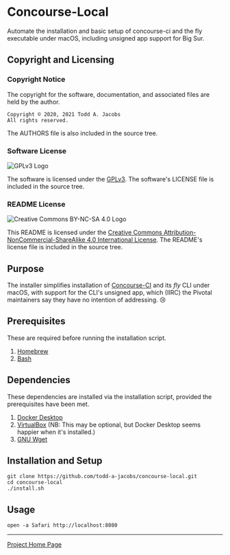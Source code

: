 # Concourse-Local
Automate the installation and basic setup of concourse-ci and the fly
executable under macOS, including unsigned app support for Big Sur.

## Copyright and Licensing

### Copyright Notice

The copyright for the software, documentation, and associated files are
held by the author.

    Copyright © 2020, 2021 Todd A. Jacobs
    All rights reserved.

The AUTHORS file is also included in the source tree.

### Software License

![GPLv3 Logo](http://www.gnu.org/graphics/gplv3-88x31.png)

The software is licensed under the
[GPLv3](http://www.gnu.org/copyleft/gpl.html). The software's LICENSE
file is included in the source tree.

### README License

![Creative Commons BY-NC-SA 4.0
Logo](https://i.creativecommons.org/l/by-nc-sa/4.0/88x31.png)

This README is licensed under the [Creative Commons
Attribution-NonCommercial-ShareAlike 4.0 International
License](http://creativecommons.org/licenses/by-nc-sa/4.0/). The
README's license file is included in the source tree.

## Purpose

The installer simplifies installation of
[Concourse-CI](https://concourse-ci.org/) and its *fly* CLI under macOS,
with support for the CLI's unsigned app, which (IIRC) the Pivotal
maintainers say they have no intention of addressing. 😢

## Prerequisites
These are required before running the installation script.

1. [Homebrew](https://brew.sh/)
1. [Bash](https://www.gnu.org/software/bash/)

## Dependencies
These dependencies are installed via the installation script, provided
the prerequisites have been met.

1. [Docker Desktop](https://www.docker.com/products/docker-desktop)
1. [VirtualBox](https://www.virtualbox.org/) (NB: This may be optional,
   but Docker Desktop seems happier when it's installed.)
1. [GNU Wget](https://www.gnu.org/software/wget/)

## Installation and Setup

    git clone https://github.com/todd-a-jacobs/concourse-local.git
    cd concourse-local
    ./install.sh

## Usage

    open -a Safari http://localhost:8080

----

[Project Home Page](https://github.com/todd-a-jacobs/concourse-local)
